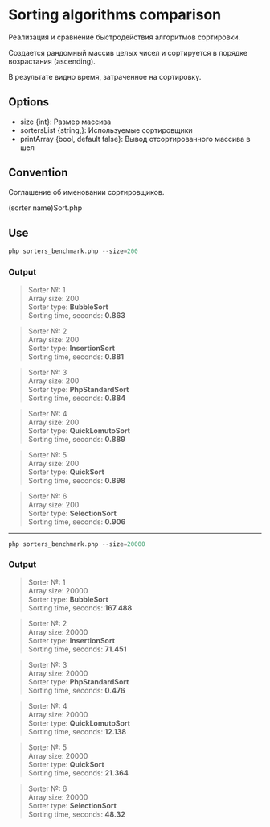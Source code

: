 # Sorting algorithms comparison

Реализация и сравнение быстродействия алгоритмов сортировки.

Создается рандомный массив целых чисел и сортируется в порядке возрастания 
(ascending).

В результате видно время, затраченное на сортировку.

## Options

- size {int}: Размер массива 
- sortersList {string,}: Используемые сортировщики
- printArray {bool, default false}: Вывод отсортированного массива в шел

## Convention

Соглашение об именовании сортировщиков.

(sorter name)Sort.php

## Use

```php
php sorters_benchmark.php --size=200 
```

### Output

>Sorter №: 1\
>Array size: 200\
>Sorter type: **BubbleSort**\
>Sorting time, seconds: **0.863**

>Sorter №: 2\
>Array size: 200\
>Sorter type: **InsertionSort**\
>Sorting time, seconds: **0.881**

>Sorter №: 3\
>Array size: 200\
>Sorter type: **PhpStandardSort**\
>Sorting time, seconds: **0.884**

>Sorter №: 4\
>Array size: 200\
>Sorter type: **QuickLomutoSort**\
>Sorting time, seconds: **0.889**

>Sorter №: 5\
>Array size: 200\
>Sorter type: **QuickSort**\
>Sorting time, seconds: **0.898**

>Sorter №: 6\
>Array size: 200\
>Sorter type: **SelectionSort**\
>Sorting time, seconds: **0.906**

---

```php
php sorters_benchmark.php --size=20000 
```

### Output

>Sorter №: 1\
>Array size: 20000\
>Sorter type: **BubbleSort**\
>Sorting time, seconds: **167.488**

>Sorter №: 2\
>Array size: 20000\
>Sorter type: **InsertionSort**\
>Sorting time, seconds: **71.451**

>Sorter №: 3\
>Array size: 20000\
>Sorter type: **PhpStandardSort**\
>Sorting time, seconds: **0.476**

>Sorter №: 4\
>Array size: 20000\
>Sorter type: **QuickLomutoSort**\
>Sorting time, seconds: **12.138**

>Sorter №: 5\
>Array size: 20000\
>Sorter type: **QuickSort**\
>Sorting time, seconds: **21.364**

>Sorter №: 6\
>Array size: 20000\
>Sorter type: **SelectionSort**\
>Sorting time, seconds: **48.32**
